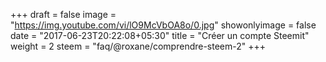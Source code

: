 +++
draft = false
image = "https://img.youtube.com/vi/lO9McVbOA8o/0.jpg"
showonlyimage = false
date = "2017-06-23T20:22:08+05:30"
title = "Créer un compte Steemit"
weight = 2
steem = "faq/@roxane/comprendre-steem-2"
+++

<!--more-->
